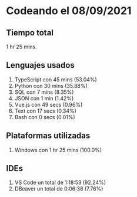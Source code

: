 # Codeando el 08/09/2021

## Tiempo total
1 hr 25 mins.

## Lenguajes usados
1. TypeScript con 45 mins (53.04%)
1. Python con 30 mins (35.88%)
1. SQL con 7 mins (8.35%)
1. JSON con 1 min (1.42%)
1. Vue.js con 49 secs (0.96%)
1. Text con 17 secs (0.34%)
1. Bash con 0 secs (0.01%)

## Plataformas utilizadas
1. Windows con 1 hr 25 mins (100.0%)

## IDEs
1. VS Code un total de 1:18:53 (92.24%)
1. DBeaver un total de 0:06:38 (7.76%)
